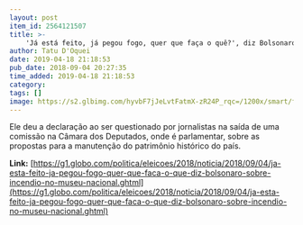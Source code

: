 ```yaml
---
layout: post
item_id: 2564121507
title: >-
    'Já está feito, já pegou fogo, quer que faça o quê?', diz Bolsonaro sobre incêndio no Museu Nacional
author: Tatu D'Oquei
date: 2019-04-18 21:18:53
pub_date: 2018-09-04 20:27:35
time_added: 2019-04-18 21:18:53
category: 
tags: []
image: https://s2.glbimg.com/hyvbF7jJeLvtFatmX-zR24P_rqc=/1200x/smart/filters:cover():strip_icc()/s04.video.glbimg.com/x720/6996111.jpg
---
```


Ele deu a declaração ao ser questionado por jornalistas na saída de uma comissão na Câmara dos Deputados, onde é parlamentar, sobre as propostas para a manutenção do patrimônio histórico do país.

**Link:** [https://g1.globo.com/politica/eleicoes/2018/noticia/2018/09/04/ja-esta-feito-ja-pegou-fogo-quer-que-faca-o-que-diz-bolsonaro-sobre-incendio-no-museu-nacional.ghtml](https://g1.globo.com/politica/eleicoes/2018/noticia/2018/09/04/ja-esta-feito-ja-pegou-fogo-quer-que-faca-o-que-diz-bolsonaro-sobre-incendio-no-museu-nacional.ghtml)

